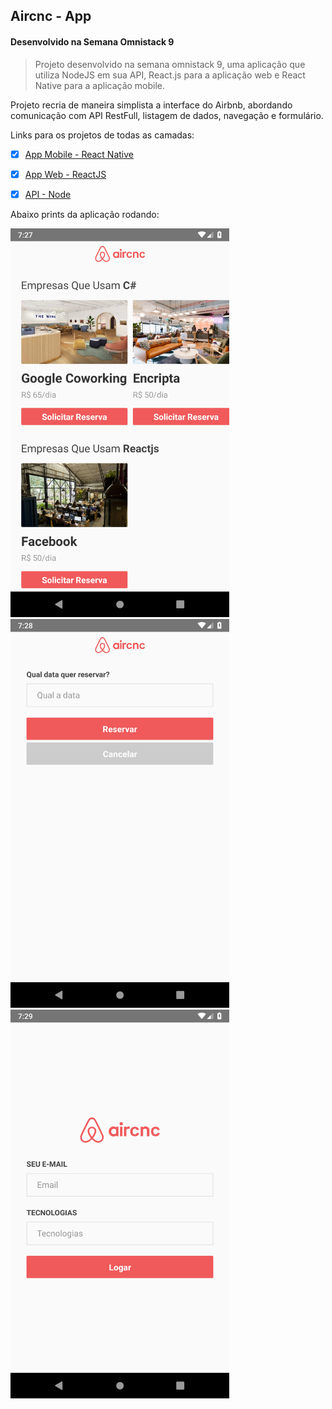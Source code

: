 ## Aircnc - App
#### Desenvolvido na Semana Omnistack 9


> Projeto desenvolvido na semana omnistack 9, uma aplicação que utiliza NodeJS em sua API, React.js para a aplicação web e React Native para a aplicação mobile. 


Projeto recria de maneira simplista a interface do Airbnb, abordando comunicação com API RestFull, listagem de dados, navegação e formulário.


Links para os projetos de todas as camadas:

- [x] [App Mobile - React Native](https://github.com/wilsonneto-dev/Semana_Omnistack_9_Front_Mobile_ReactNative.git)

- [x] [App Web - ReactJS](https://github.com/wilsonneto-dev/Semana_Omnistack_9_Front_Web_ReactJS.git)

- [x] [API - Node](https://github.com/wilsonneto-dev/Semana_Omnistack_9_Server_Node)


Abaixo prints da aplicação rodando:

<img src="/github/img1.png" width="350">
<img src="/github/img2.png" width="350">
<img src="/github/img3.png" width="350">
